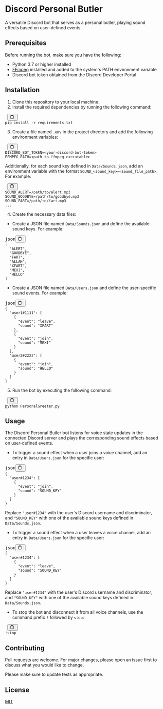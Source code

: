 <div class="markdown prose w-full break-words dark:prose-invert dark"><h1>Discord Personal Butler</h1><p>A versatile Discord bot that serves as a personal butler, playing sound effects based on user-defined events.</p><h2>Prerequisites</h2><p>Before running the bot, make sure you have the following:</p><ul><li>Python 3.7 or higher installed</li><li><a href="https://ffmpeg.org/" target="_new">FFmpeg</a> installed and added to the system's PATH environment variable</li><li>Discord bot token obtained from the Discord Developer Portal</li></ul><h2>Installation</h2><ol><li>Clone this repository to your local machine.</li><li>Install the required dependencies by running the following command:</li></ol><pre><div class="bg-black rounded-md mb-4"><div class="flex items-center relative text-gray-200 bg-gray-800 px-4 py-2 text-xs font-sans justify-between rounded-t-md"><span> </span><button class="flex ml-auto gap-2"><svg stroke="currentColor" fill="none" stroke-width="2" viewBox="0 0 24 24" stroke-linecap="round" stroke-linejoin="round" class="h-4 w-4" height="1em" width="1em" xmlns="http://www.w3.org/2000/svg"><path d="M16 4h2a2 2 0 0 1 2 2v14a2 2 0 0 1-2 2H6a2 2 0 0 1-2-2V6a2 2 0 0 1 2-2h2"></path><rect x="8" y="2" width="8" height="4" rx="1" ry="1"></rect></svg> </button></div><div class="p-4 overflow-y-auto"><code class="!whitespace-pre hljs language- ">pip install -r requirements.txt
</code></div></div></pre><ol start="3"><li>Create a file named <code>.env</code> in the project directory and add the following environment variables:</li></ol><pre><div class="bg-black rounded-md mb-4"><div class="flex items-center relative text-gray-200 bg-gray-800 px-4 py-2 text-xs font-sans justify-between rounded-t-md"><span> </span><button class="flex ml-auto gap-2"><svg stroke="currentColor" fill="none" stroke-width="2" viewBox="0 0 24 24" stroke-linecap="round" stroke-linejoin="round" class="h-4 w-4" height="1em" width="1em" xmlns="http://www.w3.org/2000/svg"><path d="M16 4h2a2 2 0 0 1 2 2v14a2 2 0 0 1-2 2H6a2 2 0 0 1-2-2V6a2 2 0 0 1 2-2h2"></path><rect x="8" y="2" width="8" height="4" rx="1" ry="1"></rect></svg> </button></div><div class="p-4 overflow-y-auto"><code class="!whitespace-pre hljs language- ">DISCORD_BOT_TOKEN=&lt;your-discord-bot-token&gt;
FFMPEG_PATH=&lt;path-to-ffmpeg-executable&gt;
</code></div></div></pre><p>Additionally, for each sound key defined in <code>Data/Sounds.json</code>, add an environment variable with the format <code>SOUND_&lt;sound_key&gt;=&lt;sound_file_path&gt;</code>. For example:</p><pre><div class="bg-black rounded-md mb-4"><div class="flex items-center relative text-gray-200 bg-gray-800 px-4 py-2 text-xs font-sans justify-between rounded-t-md"><span> </span><button class="flex ml-auto gap-2"><svg stroke="currentColor" fill="none" stroke-width="2" viewBox="0 0 24 24" stroke-linecap="round" stroke-linejoin="round" class="h-4 w-4" height="1em" width="1em" xmlns="http://www.w3.org/2000/svg"><path d="M16 4h2a2 2 0 0 1 2 2v14a2 2 0 0 1-2 2H6a2 2 0 0 1-2-2V6a2 2 0 0 1 2-2h2"></path><rect x="8" y="2" width="8" height="4" rx="1" ry="1"></rect></svg> </button></div><div class="p-4 overflow-y-auto"><code class="!whitespace-pre hljs language- ">SOUND_ALERT=/path/to/alert.mp3
SOUND_GOODBYE=/path/to/goodbye.mp3
SOUND_FART=/path/to/fart.mp3
...
</code></div></div></pre><ol start="4"><li>Create the necessary data files:</li></ol><ul><li>Create a JSON file named <code>Data/Sounds.json</code> and define the available sound keys. For example:</li></ul><pre><div class="bg-black rounded-md mb-4"><div class="flex items-center relative text-gray-200 bg-gray-800 px-4 py-2 text-xs font-sans justify-between rounded-t-md"><span>json</span><button class="flex ml-auto gap-2"><svg stroke="currentColor" fill="none" stroke-width="2" viewBox="0 0 24 24" stroke-linecap="round" stroke-linejoin="round" class="h-4 w-4" height="1em" width="1em" xmlns="http://www.w3.org/2000/svg"><path d="M16 4h2a2 2 0 0 1 2 2v14a2 2 0 0 1-2 2H6a2 2 0 0 1-2-2V6a2 2 0 0 1 2-2h2"></path><rect x="8" y="2" width="8" height="4" rx="1" ry="1"></rect></svg> </button></div><div class="p-4 overflow-y-auto"><code class="!whitespace-pre hljs language-json"><span class="hljs-punctuation">[</span>
  <span class="hljs-string">"ALERT"</span><span class="hljs-punctuation">,</span>
  <span class="hljs-string">"GOODBYE"</span><span class="hljs-punctuation">,</span>
  <span class="hljs-string">"FART"</span><span class="hljs-punctuation">,</span>
  <span class="hljs-string">"ALLAH"</span><span class="hljs-punctuation">,</span>
  <span class="hljs-string">"XFART"</span><span class="hljs-punctuation">,</span>
  <span class="hljs-string">"MEXI"</span><span class="hljs-punctuation">,</span>
  <span class="hljs-string">"HELLO"</span>
<span class="hljs-punctuation">]</span>
</code></div></div></pre><ul><li>Create a JSON file named <code>Data/Users.json</code> and define the user-specific sound events. For example:</li></ul><pre><div class="bg-black rounded-md mb-4"><div class="flex items-center relative text-gray-200 bg-gray-800 px-4 py-2 text-xs font-sans justify-between rounded-t-md"><span>json</span><button class="flex ml-auto gap-2"><svg stroke="currentColor" fill="none" stroke-width="2" viewBox="0 0 24 24" stroke-linecap="round" stroke-linejoin="round" class="h-4 w-4" height="1em" width="1em" xmlns="http://www.w3.org/2000/svg"><path d="M16 4h2a2 2 0 0 1 2 2v14a2 2 0 0 1-2 2H6a2 2 0 0 1-2-2V6a2 2 0 0 1 2-2h2"></path><rect x="8" y="2" width="8" height="4" rx="1" ry="1"></rect></svg> </button></div><div class="p-4 overflow-y-auto"><code class="!whitespace-pre hljs language-json"><span class="hljs-punctuation">{</span>
  <span class="hljs-attr">"user1#1111"</span><span class="hljs-punctuation">:</span> <span class="hljs-punctuation">[</span>
    <span class="hljs-punctuation">{</span>
      <span class="hljs-attr">"event"</span><span class="hljs-punctuation">:</span> <span class="hljs-string">"leave"</span><span class="hljs-punctuation">,</span>
      <span class="hljs-attr">"sound"</span><span class="hljs-punctuation">:</span> <span class="hljs-string">"XFART"</span>
    <span class="hljs-punctuation">}</span><span class="hljs-punctuation">,</span>
    <span class="hljs-punctuation">{</span>
      <span class="hljs-attr">"event"</span><span class="hljs-punctuation">:</span> <span class="hljs-string">"join"</span><span class="hljs-punctuation">,</span>
      <span class="hljs-attr">"sound"</span><span class="hljs-punctuation">:</span> <span class="hljs-string">"MEXI"</span>
    <span class="hljs-punctuation">}</span>
  <span class="hljs-punctuation">]</span><span class="hljs-punctuation">,</span>
  <span class="hljs-attr">"user2#2222"</span><span class="hljs-punctuation">:</span> <span class="hljs-punctuation">[</span>
    <span class="hljs-punctuation">{</span>
      <span class="hljs-attr">"event"</span><span class="hljs-punctuation">:</span> <span class="hljs-string">"join"</span><span class="hljs-punctuation">,</span>
      <span class="hljs-attr">"sound"</span><span class="hljs-punctuation">:</span> <span class="hljs-string">"HELLO"</span>
    <span class="hljs-punctuation">}</span>
  <span class="hljs-punctuation">]</span>
<span class="hljs-punctuation">}</span>
</code></div></div></pre><ol start="5"><li>Run the bot by executing the following command:</li></ol><pre><div class="bg-black rounded-md mb-4"><div class="flex items-center relative text-gray-200 bg-gray-800 px-4 py-2 text-xs font-sans justify-between rounded-t-md"><span> </span><button class="flex ml-auto gap-2"><svg stroke="currentColor" fill="none" stroke-width="2" viewBox="0 0 24 24" stroke-linecap="round" stroke-linejoin="round" class="h-4 w-4" height="1em" width="1em" xmlns="http://www.w3.org/2000/svg"><path d="M16 4h2a2 2 0 0 1 2 2v14a2 2 0 0 1-2 2H6a2 2 0 0 1-2-2V6a2 2 0 0 1 2-2h2"></path><rect x="8" y="2" width="8" height="4" rx="1" ry="1"></rect></svg> </button></div><div class="p-4 overflow-y-auto"><code class="!whitespace-pre hljs language- ">python PersonalGreeter.py
</code></div></div></pre><h2>Usage</h2><p>The Discord Personal Butler bot listens for voice state updates in the connected Discord server and plays the corresponding sound effects based on user-defined events.</p><ul><li>To trigger a sound effect when a user joins a voice channel, add an entry in <code>Data/Users.json</code> for the specific user:</li></ul><pre><div class="bg-black rounded-md mb-4"><div class="flex items-center relative text-gray-200 bg-gray-800 px-4 py-2 text-xs font-sans justify-between rounded-t-md"><span>json</span><button class="flex ml-auto gap-2"><svg stroke="currentColor" fill="none" stroke-width="2" viewBox="0 0 24 24" stroke-linecap="round" stroke-linejoin="round" class="h-4 w-4" height="1em" width="1em" xmlns="http://www.w3.org/2000/svg"><path d="M16 4h2a2 2 0 0 1 2 2v14a2 2 0 0 1-2 2H6a2 2 0 0 1-2-2V6a2 2 0 0 1 2-2h2"></path><rect x="8" y="2" width="8" height="4" rx="1" ry="1"></rect></svg> </button></div><div class="p-4 overflow-y-auto"><code class="!whitespace-pre hljs language-json"><span class="hljs-punctuation">{</span>
  <span class="hljs-attr">"user#1234"</span><span class="hljs-punctuation">:</span> <span class="hljs-punctuation">[</span>
    <span class="hljs-punctuation">{</span>
      <span class="hljs-attr">"event"</span><span class="hljs-punctuation">:</span> <span class="hljs-string">"join"</span><span class="hljs-punctuation">,</span>
      <span class="hljs-attr">"sound"</span><span class="hljs-punctuation">:</span> <span class="hljs-string">"SOUND_KEY"</span>
    <span class="hljs-punctuation">}</span>
  <span class="hljs-punctuation">]</span>
<span class="hljs-punctuation">}</span>
</code></div></div></pre><p>Replace <code>"user#1234"</code> with the user's Discord username and discriminator, and <code>"SOUND_KEY"</code> with one of the available sound keys defined in <code>Data/Sounds.json</code>.</p><ul><li>To trigger a sound effect when a user leaves a voice channel, add an entry in <code>Data/Users.json</code> for the specific user:</li></ul><pre><div class="bg-black rounded-md mb-4"><div class="flex items-center relative text-gray-200 bg-gray-800 px-4 py-2 text-xs font-sans justify-between rounded-t-md"><span>json</span><button class="flex ml-auto gap-2"><svg stroke="currentColor" fill="none" stroke-width="2" viewBox="0 0 24 24" stroke-linecap="round" stroke-linejoin="round" class="h-4 w-4" height="1em" width="1em" xmlns="http://www.w3.org/2000/svg"><path d="M16 4h2a2 2 0 0 1 2 2v14a2 2 0 0 1-2 2H6a2 2 0 0 1-2-2V6a2 2 0 0 1 2-2h2"></path><rect x="8" y="2" width="8" height="4" rx="1" ry="1"></rect></svg> </button></div><div class="p-4 overflow-y-auto"><code class="!whitespace-pre hljs language-json"><span class="hljs-punctuation">{</span>
  <span class="hljs-attr">"user#1234"</span><span class="hljs-punctuation">:</span> <span class="hljs-punctuation">[</span>
    <span class="hljs-punctuation">{</span>
      <span class="hljs-attr">"event"</span><span class="hljs-punctuation">:</span> <span class="hljs-string">"leave"</span><span class="hljs-punctuation">,</span>
      <span class="hljs-attr">"sound"</span><span class="hljs-punctuation">:</span> <span class="hljs-string">"SOUND_KEY"</span>
    <span class="hljs-punctuation">}</span>
  <span class="hljs-punctuation">]</span>
<span class="hljs-punctuation">}</span>
</code></div></div></pre><p>Replace <code>"user#1234"</code> with the user's Discord username and discriminator, and <code>"SOUND_KEY"</code> with one of the available sound keys defined in <code>Data/Sounds.json</code>.</p><ul><li>To stop the bot and disconnect it from all voice channels, use the command prefix <code>!</code> followed by <code>stop</code>:</li></ul><pre><div class="bg-black rounded-md mb-4"><div class="flex items-center relative text-gray-200 bg-gray-800 px-4 py-2 text-xs font-sans justify-between rounded-t-md"><span> </span><button class="flex ml-auto gap-2"><svg stroke="currentColor" fill="none" stroke-width="2" viewBox="0 0 24 24" stroke-linecap="round" stroke-linejoin="round" class="h-4 w-4" height="1em" width="1em" xmlns="http://www.w3.org/2000/svg"><path d="M16 4h2a2 2 0 0 1 2 2v14a2 2 0 0 1-2 2H6a2 2 0 0 1-2-2V6a2 2 0 0 1 2-2h2"></path><rect x="8" y="2" width="8" height="4" rx="1" ry="1"></rect></svg> </button></div><div class="p-4 overflow-y-auto"><code class="!whitespace-pre hljs language- ">!stop
</code></div></div></pre><h2>Contributing</h2><p>Pull requests are welcome. For major changes, please open an issue first to discuss what you would like to change.</p><p>Please make sure to update tests as appropriate.</p><h2>License</h2><p><a href="https://choosealicense.com/licenses/mit/" target="_new">MIT</a></p></div>
